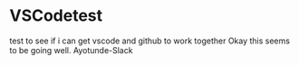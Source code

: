 # VSCodetest
test to see if i can get vscode and github to work together
Okay this seems to be going well. Ayotunde-Slack
